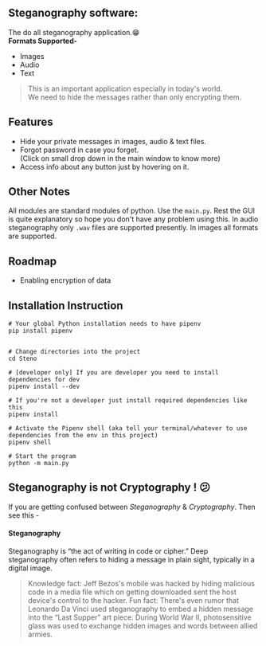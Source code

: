 
## Steganography software:

The do all steganography application.:grin:<br>
**Formats Supported-**

- Images
- Audio
- Text

>This is an important application especially in today's world.<br>
> We need to hide the messages rather than only encrypting them.

## Features

- Hide your private messages in images, audio & text files.
- Forgot password in case you forget. <br>
(Click on small drop down in the main window to know more)
- Access info about any button just by hovering on it.

## Other Notes

All modules are standard modules of python. Use the `main.py`.
Rest the GUI is quite explanatory so hope you don't have any problem using this.
In audio steganography only `.wav` files are supported presently. In images all formats are supported.

## Roadmap

- Enabling encryption of data

## Installation Instruction

```
# Your global Python installation needs to have pipenv
pip install pipenv


# Change directories into the project
cd Steno

# [developer only] If you are developer you need to install dependencies for dev
pipenv install --dev

# If you're not a developer just install required dependencies like this
pipenv install

# Activate the Pipenv shell (aka tell your terminal/whatever to use dependencies from the env in this project)
pipenv shell

# Start the program
python -m main.py
```

## Steganography is not Cryptography ! :confused:

If you are getting confused between _Steganography_ & _Cryptography_. Then see this -

#### Steganography
Steganography is “the act of writing in code or cipher.” Deep steganography often refers to hiding a message in plain sight, typically in a digital image.

>Knowledge fact: Jeff Bezos's mobile was hacked by hiding malicious code in a media file which on getting downloaded sent the host device's control to the hacker.
>Fun fact: There's even rumor that Leonardo Da Vinci used steganography to embed a hidden message into the “Last Supper” art piece. During World War II, photosensitive glass was used to exchange hidden images and words between allied armies.


